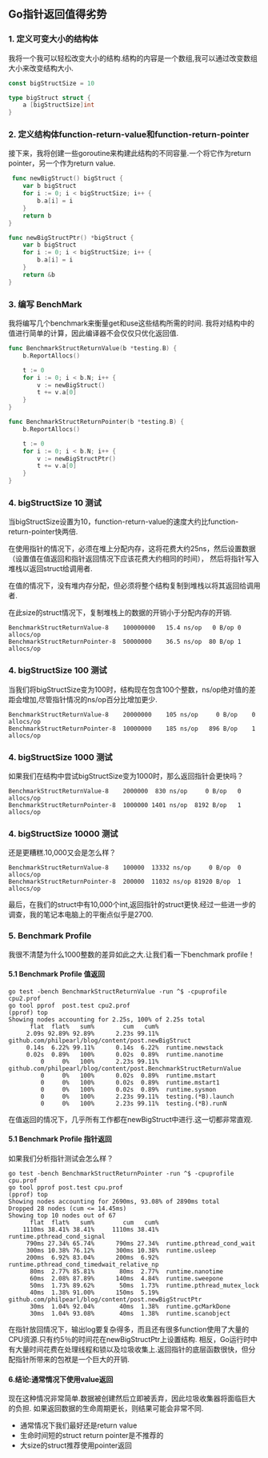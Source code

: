 ## Go指针返回值得劣势

### 1. 定义可变大小的结构体

我将一个我可以轻松改变大小的结构.结构的内容是一个数组,我可以通过改变数组大小来改变结构大小.

```go
const bigStructSize = 10

type bigStruct struct {
	a [bigStructSize]int
}
```

### 2. 定义结构体function-return-value和function-return-pointer

接下来，我将创建一些goroutine来构建此结构的不同容量.一个将它作为return pointer，另一个作为return value.

```go
 func newBigStruct() bigStruct {
	var b bigStruct
	for i := 0; i < bigStructSize; i++ {
		b.a[i] = i
	}
	return b
}

func newBigStructPtr() *bigStruct {
	var b bigStruct
	for i := 0; i < bigStructSize; i++ {
		b.a[i] = i
	}
	return &b
}
```

### 3. 编写 BenchMark

我将编写几个benchmark来衡量get和use这些结构所需的时间. 我将对结构中的值进行简单的计算，因此编译器不会仅仅只优化返回值.

```go
func BenchmarkStructReturnValue(b *testing.B) {
	b.ReportAllocs()

	t := 0
	for i := 0; i < b.N; i++ {
		v := newBigStruct()
		t += v.a[0]
	}
}

func BenchmarkStructReturnPointer(b *testing.B) {
	b.ReportAllocs()

	t := 0
	for i := 0; i < b.N; i++ {
		v := newBigStructPtr()
		t += v.a[0]
	}
}
```

### 4. bigStructSize 10 测试

当bigStructSize设置为10，function-return-value的速度大约比function-return-pointer快两倍.

在使用指针的情况下，必须在堆上分配内存，这将花费大约25ns，然后设置数据（设置值在值返回和指针返回情况下应该花费大约相同的时间）， 然后将指针写入堆栈以返回struct给调用者.

在值的情况下，没有堆内存分配，但必须将整个结构复制到堆栈以将其返回给调用者.

在此size的struct情况下，复制堆栈上的数据的开销小于分配内存的开销.

```
BenchmarkStructReturnValue-8  	100000000	15.4 ns/op	 0 B/op	0 allocs/op
BenchmarkStructReturnPointer-8	50000000	36.5 ns/op	80 B/op	1 allocs/op
```

### 4. bigStructSize 100 测试

当我们将bigStructSize变为100时，结构现在包含100个整数，ns/op绝对值的差距会增加,尽管指针情况的ns/op百分比增加更少.

```
BenchmarkStructReturnValue-8  	20000000	105 ns/op	  0 B/op	0 allocs/op
BenchmarkStructReturnPointer-8	10000000	185 ns/op	896 B/op	1 allocs/op
```

### 4. bigStructSize 1000 测试

如果我们在结构中尝试bigStructSize变为1000时，那么返回指针会更快吗？

```
BenchmarkStructReturnValue-8  	2000000	 830 ns/op	   0 B/op	0 allocs/op
BenchmarkStructReturnPointer-8	1000000	1401 ns/op	8192 B/op	1 allocs/op
```

### 4. bigStructSize 10000 测试

还是更糟糕.10,000又会是怎么样？

```
BenchmarkStructReturnValue-8  	100000	13332 ns/op	    0 B/op	0 allocs/op
BenchmarkStructReturnPointer-8	200000	11032 ns/op	81920 B/op	1 allocs/op
```

最后，在我们的struct中有10,000个int,返回指针的struct更快.经过一些进一步的调查，我的笔记本电脑上的平衡点似乎是2700.


### 5. Benchmark Profile

我很不清楚为什么1000整数的差异如此之大.让我们看一下benchmark profile！

#### 5.1 Benchmark Profile 值返回

```
go test -bench BenchmarkStructReturnValue -run ^$ -cpuprofile cpu2.prof
go tool pprof  post.test cpu2.prof 
(pprof) top
Showing nodes accounting for 2.25s, 100% of 2.25s total
      flat  flat%   sum%        cum   cum%
     2.09s 92.89% 92.89%      2.23s 99.11%  github.com/philpearl/blog/content/post.newBigStruct
     0.14s  6.22% 99.11%      0.14s  6.22%  runtime.newstack
     0.02s  0.89%   100%      0.02s  0.89%  runtime.nanotime
         0     0%   100%      2.23s 99.11%  github.com/philpearl/blog/content/post.BenchmarkStructReturnValue
         0     0%   100%      0.02s  0.89%  runtime.mstart
         0     0%   100%      0.02s  0.89%  runtime.mstart1
         0     0%   100%      0.02s  0.89%  runtime.sysmon
         0     0%   100%      2.23s 99.11%  testing.(*B).launch
         0     0%   100%      2.23s 99.11%  testing.(*B).runN
```

在值返回的情况下，几乎所有工作都在newBigStruct中进行.这一切都非常直观.

#### 5.1 Benchmark Profile 指针返回

如果我们分析指针测试会怎么样？

```
go test -bench BenchmarkStructReturnPointer -run ^$ -cpuprofile cpu.prof
go tool pprof post.test cpu.prof 
(pprof) top
Showing nodes accounting for 2690ms, 93.08% of 2890ms total
Dropped 28 nodes (cum <= 14.45ms)
Showing top 10 nodes out of 67
      flat  flat%   sum%        cum   cum%
    1110ms 38.41% 38.41%     1110ms 38.41%  runtime.pthread_cond_signal
     790ms 27.34% 65.74%      790ms 27.34%  runtime.pthread_cond_wait
     300ms 10.38% 76.12%      300ms 10.38%  runtime.usleep
     200ms  6.92% 83.04%      200ms  6.92%  runtime.pthread_cond_timedwait_relative_np
      80ms  2.77% 85.81%       80ms  2.77%  runtime.nanotime
      60ms  2.08% 87.89%      140ms  4.84%  runtime.sweepone
      50ms  1.73% 89.62%       50ms  1.73%  runtime.pthread_mutex_lock
      40ms  1.38% 91.00%      150ms  5.19%  github.com/philpearl/blog/content/post.newBigStructPtr
      30ms  1.04% 92.04%       40ms  1.38%  runtime.gcMarkDone
      30ms  1.04% 93.08%       40ms  1.38%  runtime.scanobject
```

在指针放回情况下，输出log要复杂得多，而且还有很多function使用了大量的CPU资源.只有约5％的时间花在newBigStructPtr上设置结构. 
相反，Go运行时中有大量时间花费在处理线程和锁以及垃圾收集上.返回指针的底层函数很快，但分配指针所带来的包袱是一个巨大的开销.

#### 6.结论:通常情况下使用value返回

现在这种情况非常简单.数据被创建然后立即被丢弃，因此垃圾收集器将面临巨大的负担. 如果返回数据的生命周期更长，则结果可能会非常不同.

* 通常情况下我们最好还是return value
* 生命时间短的struct return pointer是不推荐的
* 大size的struct推荐使用pointer返回












